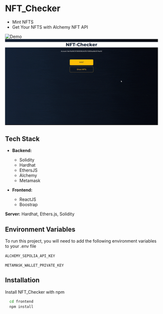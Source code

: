 
# NFT_Checker

 * Mint NFTS
 *  Get Your NFTS with Alchemy NFT API

![Demo]([https://github.com/MuhammadAmmar24/NFT_Checker/assets/87846031/03ad6964-8ae7-463f-8b55-e6abae782143](https://github.com/MuhammadAmmar24/NFT_Checker/blob/main/frontend/src/Demo.gif))
![Demo](./frontend/src/demo.gif)
## Tech Stack

* **Backend:** 
  * Solidity
  * Hardhat
  * EthersJS
  * Alchemy
  * Metamask

* **Frontend:**
  * ReactJS
  * Boostrap

**Server:** Hardhat, Ethers.js, Solidity

## Environment Variables

To run this project, you will need to add the following environment variables to your .env file

`ALCHEMY_SEPOLIA_API_KEY`

`METAMASK_WALLET_PRIVATE_KEY`



## Installation

Install NFT_Checker with npm

```bash
  cd frontend
  npm install
```
    
